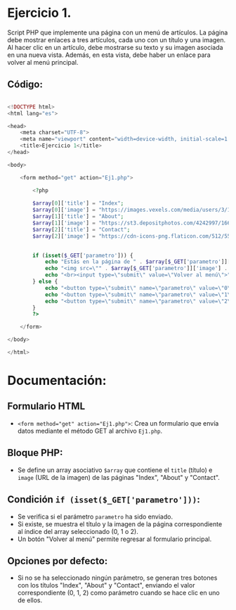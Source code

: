 # Ejercicio 1. 

Script PHP que implemente una página con un menú de artículos. La página debe mostrar enlaces a tres artículos, cada uno con un título y una imagen. Al hacer clic en un artículo, debe mostrarse su texto y su imagen asociada en una nueva vista. Además, en esta vista, debe haber un enlace para volver al menú principal.

## Código:


```php

<!DOCTYPE html>
<html lang="es">

<head>
    <meta charset="UTF-8">
    <meta name="viewport" content="width=device-width, initial-scale=1.0">
    <title>Ejercicio 1</title>
</head>

<body>

    <form method="get" action="Ej1.php">

        <?php
        
        $array[0]['title'] = "Index";
        $array[0]['image'] = "https://images.vexels.com/media/users/3/136191/isolated/preview/16c4b8a7dd219b0a73309a7d99ce98e1-icono-de-inicio-con-sombra.png";
        $array[1]['title'] = "About";
        $array[1]['image'] = "https://st3.depositphotos.com/4242997/16679/v/450/depositphotos_166791098-stock-illustration-hand-drawn-word-about-me.jpg";
        $array[2]['title'] = "Contact";
        $array[2]['image'] = "https://cdn-icons-png.flaticon.com/512/5562/5562710.png";

        
        if (isset($_GET['parametro'])) {
            echo "Estás en la página de " . $array[$_GET['parametro']]['title'] . "<br>";
            echo "<img src=\"" . $array[$_GET['parametro']]['image'] . "\">";
            echo "<br><input type=\"submit\" value=\"Volver al menú\">";
        } else {
            echo "<button type=\"submit\" name=\"parametro\" value=\"0\">" . $array[0]['title'] . "</button>";
            echo "<button type=\"submit\" name=\"parametro\" value=\"1\">" . $array[1]['title'] . "</button>";
            echo "<button type=\"submit\" name=\"parametro\" value=\"2\">" . $array[2]['title'] . "</button>";
        }
        ?>

    </form>

</body>

</html>

```

# Documentación:

## Formulario HTML

- `<form method="get" action="Ej1.php">`: Crea un formulario que envía datos mediante el método GET al archivo `Ej1.php`.

## Bloque PHP:

- Se define un array asociativo `$array` que contiene el `title` (título) e `image` (URL de la imagen) de las páginas "Index", "About" y "Contact".

## Condición `if (isset($_GET['parametro']))`:

- Se verifica si el parámetro `parametro` ha sido enviado.
- Si existe, se muestra el título y la imagen de la página correspondiente al índice del array seleccionado (0, 1 o 2).
- Un botón "Volver al menú" permite regresar al formulario principal.

## Opciones por defecto:

- Si no se ha seleccionado ningún parámetro, se generan tres botones con los títulos "Index", "About" y "Contact", enviando el valor correspondiente (0, 1, 2) como parámetro cuando se hace clic en uno de ellos.
